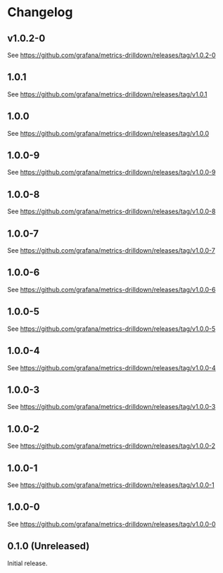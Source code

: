 # Changelog

## v1.0.2-0

See <https://github.com/grafana/metrics-drilldown/releases/tag/v1.0.2-0>

## 1.0.1

See <https://github.com/grafana/metrics-drilldown/releases/tag/v1.0.1>

## 1.0.0

See <https://github.com/grafana/metrics-drilldown/releases/tag/v1.0.0>

## 1.0.0-9

See <https://github.com/grafana/metrics-drilldown/releases/tag/v1.0.0-9>

## 1.0.0-8

See <https://github.com/grafana/metrics-drilldown/releases/tag/v1.0.0-8>

## 1.0.0-7

See <https://github.com/grafana/metrics-drilldown/releases/tag/v1.0.0-7>

## 1.0.0-6

See <https://github.com/grafana/metrics-drilldown/releases/tag/v1.0.0-6>

## 1.0.0-5

See <https://github.com/grafana/metrics-drilldown/releases/tag/v1.0.0-5>

## 1.0.0-4

See <https://github.com/grafana/metrics-drilldown/releases/tag/v1.0.0-4>

## 1.0.0-3

See <https://github.com/grafana/metrics-drilldown/releases/tag/v1.0.0-3>

## 1.0.0-2

See <https://github.com/grafana/metrics-drilldown/releases/tag/v1.0.0-2>

## 1.0.0-1

See <https://github.com/grafana/metrics-drilldown/releases/tag/v1.0.0-1>

## 1.0.0-0

See <https://github.com/grafana/metrics-drilldown/releases/tag/v1.0.0-0>

## 0.1.0 (Unreleased)

Initial release.
